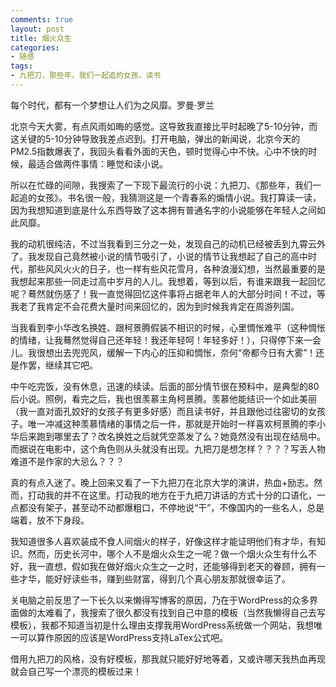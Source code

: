 ```yaml
---
comments: true
layout: post
title: 烟火众生
categories:
- 随感
tags:
- 九把刀，那些年，我们一起追的女孩，读书
---
```


每个时代，都有一个梦想让人们为之风靡。罗曼·罗兰

北京今天大雾，有点风雨如晦的感觉。这导致我直接比平时起晚了5-10分钟，而这关键的5-10分钟导致我差点迟到。打开电脑，弹出的新闻说，北京今天的PM2.5指数爆表了，我回头看看外面的天色，顿时觉得心中不快。心中不快的时候，最适合做两件事情：睡觉和读小说。

所以在忙碌的间隙，我搜索了一下现下最流行的小说：九把刀、《那些年，我们一起追的女孩》。书名很一般，我猜测这是一个青春系的煽情小说。我打算读一读，因为我想知道到底是什么东西导致了这本拥有普通名字的小说能够在年轻人之间如此风靡。

我的动机很纯洁，不过当我看到三分之一处，发现自己的动机已经被丢到九霄云外了。我发现自己竟然被小说的情节吸引了，小说的情节让我想起了自己的高中时代，那些风风火火的日子，也一样有些风花雪月，各种浪漫幻想，当然最重要的是我想起来那些一同走过高中岁月的人儿。我想着，等到以后，有谁来跟我一起回忆呢？蓦然就伤感了！我一直觉得回忆这件事将占据老年人的大部分时间！不过，等我老了我肯定不会花费大量时间来回忆的，因为到时候我肯定在周游列国。

当我看到李小华改名换姓、跟柯景腾假装不相识的时候，心里惆怅难平（这种惆怅的情绪，让我蓦然觉得自己还年轻！我还年轻呵！年轻多好！），只得停下来一会儿。我很想出去兜兜风，缓解一下内心的压抑和惆怅，奈何“帝都今日有大雾”！还是作罢，继续其它吧。

中午吃完饭，没有休息，迅速的续读。后面的部分情节很在预料中，是典型的80后小说。照例，看完之后，我也很羡慕主角柯景腾。羡慕他能结识一个如此美丽（我一直对面孔姣好的女孩子有更多好感）而且读书好，并且跟他过往密切的女孩子。唯一冲减这种羡慕情绪的事情之后一件，那就是开始时一样喜欢柯景腾的李小华后来跑到哪里去了？改名换姓之后就凭空蒸发了么？她竟然没有出现在结局中。而据说在电影中，这个角色则从头就没有出现。九把刀是想怎样？？？？写丢人物难道不是作家的大忌么？？？

真的有点入迷了。晚上回来又看了一下九把刀在北京大学的演讲，热血+励志。然而，打动我的并不在这里。打动我的地方在于九把刀讲话的方式十分的口语化，一点都没有架子，甚至动不动都爆粗口，不停地说“干”，不像国内的一些名人，总是端着，放不下身段。

我知道很多人喜欢装成不食人间烟火的样子，好像这样才能证明他们有才华，有知识。然而，历史长河中，哪个人不是烟火众生之一呢？做一个烟火众生有什么不好，我一直想，假如我在做好烟火众生之一之时，还能够得到老天的眷顾，拥有一些才华，能好好读些书，赚到些财富，得到几个真心朋友那就很幸运了。

关电脑之前反思了一下长久以来懒得写博客的原因，乃在于WordPress的众多界面做的太难看了，我搜索了很久都没有找到自己中意的模板（当然我懒得自己去写模板），我都不知道当初是什么理由支撑我用WordPress系统做一个网站，我想唯一可以算作原因的应该是WordPress支持LaTex公式吧。

借用九把刀的风格，没有好模板，那我就只能好好地等着，又或许哪天我热血再现就会自己写一个漂亮的模板过来！
